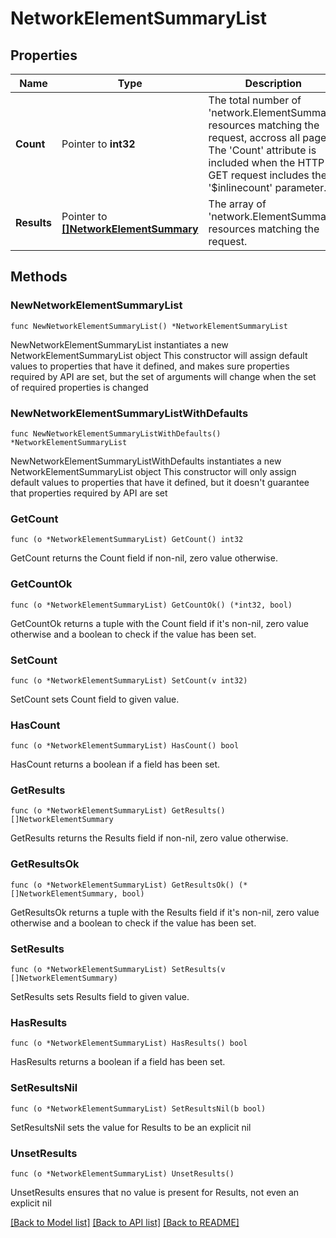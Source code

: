 # NetworkElementSummaryList

## Properties

Name | Type | Description | Notes
------------ | ------------- | ------------- | -------------
**Count** | Pointer to **int32** | The total number of &#39;network.ElementSummary&#39; resources matching the request, accross all pages. The &#39;Count&#39; attribute is included when the HTTP GET request includes the &#39;$inlinecount&#39; parameter. | [optional] 
**Results** | Pointer to [**[]NetworkElementSummary**](network.ElementSummary.md) | The array of &#39;network.ElementSummary&#39; resources matching the request. | [optional] 

## Methods

### NewNetworkElementSummaryList

`func NewNetworkElementSummaryList() *NetworkElementSummaryList`

NewNetworkElementSummaryList instantiates a new NetworkElementSummaryList object
This constructor will assign default values to properties that have it defined,
and makes sure properties required by API are set, but the set of arguments
will change when the set of required properties is changed

### NewNetworkElementSummaryListWithDefaults

`func NewNetworkElementSummaryListWithDefaults() *NetworkElementSummaryList`

NewNetworkElementSummaryListWithDefaults instantiates a new NetworkElementSummaryList object
This constructor will only assign default values to properties that have it defined,
but it doesn't guarantee that properties required by API are set

### GetCount

`func (o *NetworkElementSummaryList) GetCount() int32`

GetCount returns the Count field if non-nil, zero value otherwise.

### GetCountOk

`func (o *NetworkElementSummaryList) GetCountOk() (*int32, bool)`

GetCountOk returns a tuple with the Count field if it's non-nil, zero value otherwise
and a boolean to check if the value has been set.

### SetCount

`func (o *NetworkElementSummaryList) SetCount(v int32)`

SetCount sets Count field to given value.

### HasCount

`func (o *NetworkElementSummaryList) HasCount() bool`

HasCount returns a boolean if a field has been set.

### GetResults

`func (o *NetworkElementSummaryList) GetResults() []NetworkElementSummary`

GetResults returns the Results field if non-nil, zero value otherwise.

### GetResultsOk

`func (o *NetworkElementSummaryList) GetResultsOk() (*[]NetworkElementSummary, bool)`

GetResultsOk returns a tuple with the Results field if it's non-nil, zero value otherwise
and a boolean to check if the value has been set.

### SetResults

`func (o *NetworkElementSummaryList) SetResults(v []NetworkElementSummary)`

SetResults sets Results field to given value.

### HasResults

`func (o *NetworkElementSummaryList) HasResults() bool`

HasResults returns a boolean if a field has been set.

### SetResultsNil

`func (o *NetworkElementSummaryList) SetResultsNil(b bool)`

 SetResultsNil sets the value for Results to be an explicit nil

### UnsetResults
`func (o *NetworkElementSummaryList) UnsetResults()`

UnsetResults ensures that no value is present for Results, not even an explicit nil

[[Back to Model list]](../README.md#documentation-for-models) [[Back to API list]](../README.md#documentation-for-api-endpoints) [[Back to README]](../README.md)


